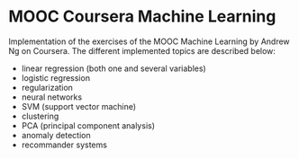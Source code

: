 MOOC Coursera Machine Learning
===

Implementation of the exercises of the MOOC Machine Learning by Andrew Ng on Coursera. The different implemented topics are described below:

- linear regression (both one and several variables)
- logistic regression
- regularization
- neural networks
- SVM (support vector machine)
- clustering
- PCA (principal component analysis)
- anomaly detection
- recommander systems
